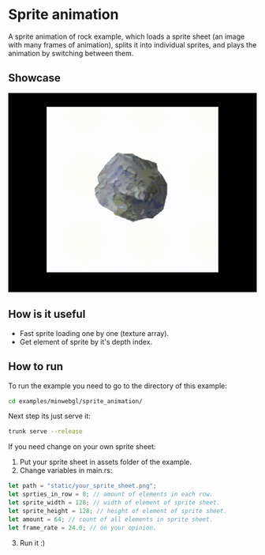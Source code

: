 # Sprite animation
A sprite animation of rock example, which loads a sprite sheet (an image with many frames of animation), splits it into individual sprites, and plays the animation by switching between them.

## Showcase
![](./showcase.gif)

## How is it useful
- Fast sprite loading one by one (texture array).
- Get element of sprite by it's depth index.

## How to run
To run the example you need to go to the directory of this example:
```bash
cd examples/minwebgl/sprite_animation/
```

Next step its just serve it:
```bash
trunk serve --release
```

If you need change on your own sprite sheet:
1. Put your sprite sheet in assets folder of the example.
2. Change variables in main.rs:
```rust
let path = "static/your_sprite_sheet.png";
let sprties_in_row = 8; // amount of elements in each row.
let sprite_width = 128; // width of element of sprite sheet.
let sprite_height = 128; // height of element of sprite sheet.
let amount = 64; // count of all elements in sprite sheet.
let frame_rate = 24.0; // on your opinion.
```
3. Run it :)
